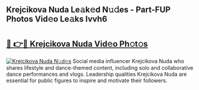 ## Krejcikova Nuda Le𝚊k𝚎d N𝚞𝚍es - Part-FUP Photos Vid𝚎o Le𝚊ks Ivvh6

# <h2><a href="http://fbeuvn8.evod.top/?m=Krejcikova+Nuda">🔗 👉🔴 Krejcikova Nuda Vid𝚎o Ph𝚘t𝚘s</a></h2>

[![Krejcikova Nuda N𝚞d𝚎s](https://i.imgur.com/8V9OHl7.gif)](http://fbeuvn8.evod.top/?m=Krejcikova+Nuda)
Social media influencer Krejcikova Nuda who shares lifestyle and dance-themed content, including solo and collaborative dance performances and vlogs. Leadership qualities Krejcikova Nuda are essential for public figures to inspire and motivate their followers. 
